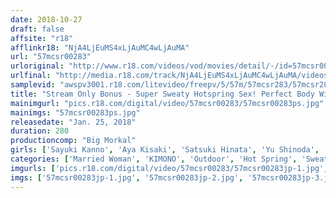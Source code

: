 ```yaml
---
date: 2018-10-27
draft: false
affsite: "r18"
afflinkr18: "NjA4LjEuMS4xLjAuMC4wLjAuMA"
url: "57mcsr00283"
urloriginal: "http://www.r18.com/videos/vod/movies/detail/-/id=57mcsr00283"
urlfinal: "http://media.r18.com/track/NjA4LjEuMS4xLjAuMC4wLjAuMA/videos/vod/movies/detail/-/id=57mcsr00283"
samplevid: "awspv3001.r18.com/litevideo/freepv/5/57m/57mcsr283/57mcsr283_dmb_w.mp4"
title: "Stream Only Bonus - Super Sweaty Hotspring Sex! Perfect Body Wife Thrilling Infidelity Sex In Outdoor Bath. 4 Hours 15 Girls"
mainimgurl: "pics.r18.com/digital/video/57mcsr00283/57mcsr00283ps.jpg"
mainimgs: "57mcsr00283ps.jpg"
releasedate: "Jan. 25, 2018"
duration: 280
productioncomp: "Big Morkal"
girls: ['Sayuki Kanno', 'Aya Kisaki', 'Satsuki Hinata', 'Yu Shinoda', 'Yuri Honma', 'Ai Shimatani', 'Akari Asagiri', 'Kaede Niyama', 'Mao Kurata', 'Mao Hamasaki']
categories: ['Married Woman', 'KIMONO', 'Outdoor', 'Hot Spring', 'Sweating', 'Over 4 Hours', 'Hi-Def']
imgurls: ['pics.r18.com/digital/video/57mcsr00283/57mcsr00283jp-1.jpg', 'pics.r18.com/digital/video/57mcsr00283/57mcsr00283jp-2.jpg', 'pics.r18.com/digital/video/57mcsr00283/57mcsr00283jp-3.jpg', 'pics.r18.com/digital/video/57mcsr00283/57mcsr00283jp-4.jpg', 'pics.r18.com/digital/video/57mcsr00283/57mcsr00283jp-5.jpg', 'pics.r18.com/digital/video/57mcsr00283/57mcsr00283jp-6.jpg', 'pics.r18.com/digital/video/57mcsr00283/57mcsr00283jp-7.jpg', 'pics.r18.com/digital/video/57mcsr00283/57mcsr00283jp-8.jpg', 'pics.r18.com/digital/video/57mcsr00283/57mcsr00283jp-9.jpg', 'pics.r18.com/digital/video/57mcsr00283/57mcsr00283jp-10.jpg', 'pics.r18.com/digital/video/57mcsr00283/57mcsr00283jp-11.jpg', 'pics.r18.com/digital/video/57mcsr00283/57mcsr00283jp-12.jpg', 'pics.r18.com/digital/video/57mcsr00283/57mcsr00283jp-13.jpg', 'pics.r18.com/digital/video/57mcsr00283/57mcsr00283jp-14.jpg', 'pics.r18.com/digital/video/57mcsr00283/57mcsr00283jp-15.jpg', 'pics.r18.com/digital/video/57mcsr00283/57mcsr00283jp-16.jpg', 'pics.r18.com/digital/video/57mcsr00283/57mcsr00283jp-17.jpg', 'pics.r18.com/digital/video/57mcsr00283/57mcsr00283jp-18.jpg', 'pics.r18.com/digital/video/57mcsr00283/57mcsr00283jp-19.jpg', 'pics.r18.com/digital/video/57mcsr00283/57mcsr00283jp-20.jpg']
imgs: ['57mcsr00283jp-1.jpg', '57mcsr00283jp-2.jpg', '57mcsr00283jp-3.jpg', '57mcsr00283jp-4.jpg', '57mcsr00283jp-5.jpg', '57mcsr00283jp-6.jpg', '57mcsr00283jp-7.jpg', '57mcsr00283jp-8.jpg', '57mcsr00283jp-9.jpg', '57mcsr00283jp-10.jpg', '57mcsr00283jp-11.jpg', '57mcsr00283jp-12.jpg', '57mcsr00283jp-13.jpg', '57mcsr00283jp-14.jpg', '57mcsr00283jp-15.jpg', '57mcsr00283jp-16.jpg', '57mcsr00283jp-17.jpg', '57mcsr00283jp-18.jpg', '57mcsr00283jp-19.jpg', '57mcsr00283jp-20.jpg']
---
```

